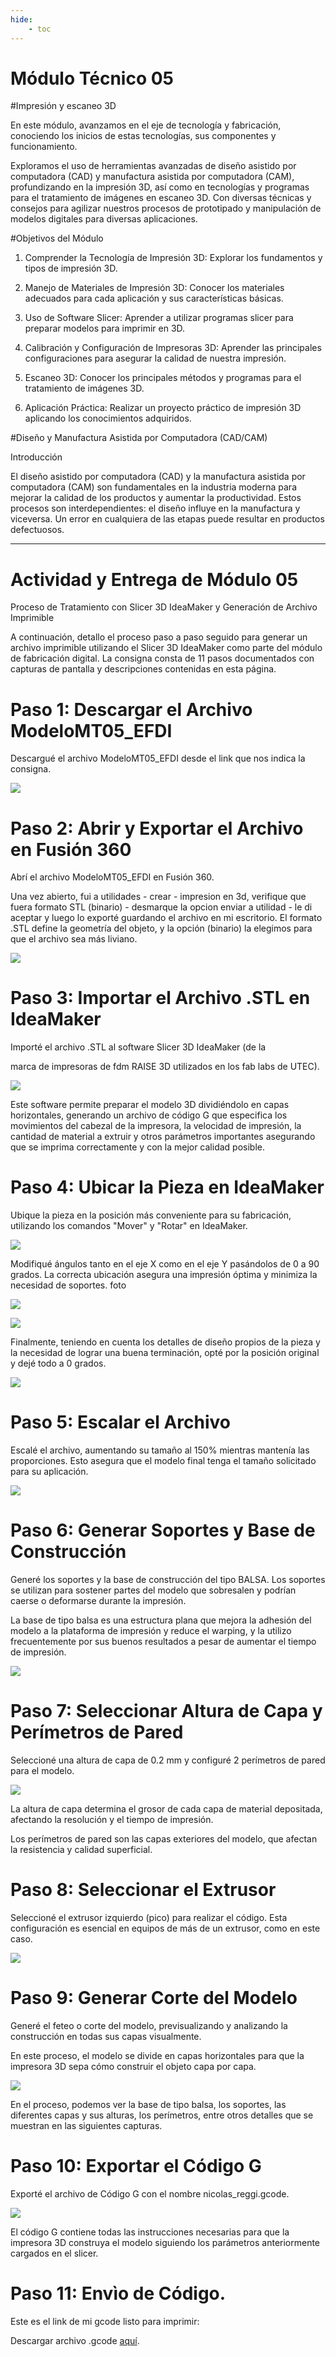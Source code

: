 ```yaml
---
hide:
    - toc
---
```


# Módulo Técnico 05

#Impresión y escaneo 3D


En este módulo, avanzamos en el eje de tecnología y fabricación, conociendo los inicios de estas tecnologías, sus componentes y funcionamiento.

 Exploramos el uso de herramientas avanzadas de diseño asistido por computadora (CAD) y manufactura asistida por computadora (CAM), profundizando en la impresión 3D, así como en tecnologías y programas para el tratamiento de imágenes en escaneo 3D.
  Con diversas técnicas y consejos para agilizar nuestros procesos de prototipado y manipulación de modelos digitales para diversas aplicaciones.


#Objetivos del Módulo
1.	Comprender la Tecnología de Impresión 3D: Explorar los fundamentos y tipos de impresión 3D.


2.	Manejo de Materiales de Impresión 3D: Conocer los materiales adecuados para cada aplicación y sus características básicas.


3.	Uso de Software Slicer: Aprender a utilizar programas slicer para preparar modelos para imprimir en 3D.


4.	Calibración y Configuración de Impresoras 3D: Aprender las principales configuraciones para asegurar la calidad de nuestra impresión.


5.	Escaneo 3D: Conocer los principales métodos y programas para el tratamiento de imágenes 3D.


6.	Aplicación Práctica: Realizar un proyecto práctico de impresión 3D aplicando los conocimientos adquiridos.


#Diseño y Manufactura Asistida por Computadora (CAD/CAM)


Introducción


El diseño asistido por computadora (CAD) y la manufactura asistida por computadora (CAM) son fundamentales en la industria moderna para mejorar la calidad de los productos y aumentar la productividad. Estos procesos son interdependientes: el diseño influye en la manufactura y viceversa. Un error en cualquiera de las etapas puede resultar en productos defectuosos.


----------- ----------------------- ----------------- ---------------- --------------

# Actividad y Entrega de Módulo 05


Proceso de Tratamiento con Slicer 3D IdeaMaker y Generación de Archivo Imprimible


A continuación, detallo el proceso paso a paso seguido para generar un archivo imprimible utilizando el Slicer 3D IdeaMaker como parte del módulo de fabricación digital. La consigna consta de 11 pasos documentados con capturas de pantalla y descripciones contenidas en esta página.


# Paso 1: Descargar el Archivo ModeloMT05_EFDI

Descargué el archivo ModeloMT05_EFDI desde el link que nos indica la consigna.


![](../images/mt05/imp01.jpg)


# Paso 2: Abrir y Exportar el Archivo en Fusión 360

Abrí el archivo ModeloMT05_EFDI en Fusión 360. 

Una vez abierto, fui a utilidades - crear - impresion en 3d, verifique que fuera formato STL (binario) - desmarque la opcion enviar a utilidad - le di aceptar y luego lo exporté guardando el archivo en mi escritorio. El formato .STL define la geometría del objeto, y la opción (binario) la elegimos para que el archivo sea más liviano.


![](../images/mt05/imp02b.jpg)


# Paso 3: Importar el Archivo .STL en IdeaMaker

Importé el archivo .STL al software Slicer 3D IdeaMaker (de la 

marca de impresoras de fdm RAISE 3D utilizados en los fab labs de UTEC). 


![](../images/mt05/imp03b.jpg)


Este software permite preparar el modelo 3D dividiéndolo en capas horizontales, generando un archivo de código G que especifica los movimientos del cabezal de la impresora, la velocidad de impresión, la cantidad de material a extruir y otros parámetros importantes asegurando que se imprima correctamente y con la mejor calidad posible.


# Paso 4: Ubicar la Pieza en IdeaMaker

Ubique la pieza en la posición más conveniente para su fabricación, utilizando los comandos "Mover" y "Rotar" en IdeaMaker. 


![](../images/mt05/imp05.jpg)


Modifiqué ángulos tanto en el eje X como en el eje Y pasándolos de 0 a 90 grados. La correcta ubicación asegura una impresión óptima y minimiza la necesidad de soportes. 
foto


![](../images/mt05/imp07b.jpg)


![](../images/mt05/imp08.jpg)


Finalmente, teniendo en cuenta los detalles de diseño propios de la pieza y la necesidad de lograr una buena terminación, opté por la posición original y dejé todo a 0 grados.


![](../images/mt05/imp09.jpg)


# Paso 5: Escalar el Archivo

Escalé el archivo, aumentando su tamaño al 150% mientras mantenía las proporciones. Esto asegura que el modelo final tenga el tamaño solicitado para su aplicación.


![](../images/mt05/imp09b.jpg)


# Paso 6: Generar Soportes y Base de Construcción

Generé los soportes y la base de construcción del tipo BALSA. Los soportes se utilizan para sostener partes del modelo que sobresalen y podrían caerse o deformarse durante la impresión. 


La base de tipo balsa es una estructura plana que mejora la adhesión del modelo a la plataforma de impresión y reduce el warping, y la utilizo frecuentemente por sus buenos resultados a pesar de aumentar el tiempo de impresión.


![](../images/mt05/imp10b.jpg)


# Paso 7: Seleccionar Altura de Capa y Perímetros de Pared

Seleccioné una altura de capa de 0.2 mm y configuré 2 perímetros de pared para el modelo. 


![](../images/mt05/imp11b.jpg)


La altura de capa determina el grosor de cada capa de material depositada, afectando la resolución y el tiempo de impresión. 

Los perímetros de pared son las capas exteriores del modelo, que afectan la resistencia y calidad superficial.

# Paso 8: Seleccionar el Extrusor

Seleccioné el extrusor izquierdo (pico) para realizar el código. Esta configuración es esencial en equipos de más de un extrusor, como en este caso.


![](../images/mt05/imp12b.jpg)


# Paso 9: Generar Corte del Modelo

Generé el feteo o corte del modelo, previsualizando y analizando la construcción en todas sus capas visualmente. 


En este proceso, el modelo se divide en capas horizontales para que la impresora 3D sepa cómo construir el objeto capa por capa. 


![](../images/mt05/imp14b.jpg)


En el proceso, podemos ver la base de tipo balsa, los soportes, las diferentes capas y sus alturas, los perímetros, entre otros detalles que se muestran en las siguientes capturas.


# Paso 10: Exportar el Código G

Exporté el archivo de Código G con el nombre nicolas_reggi.gcode. 


![](../images/mt05/imp15.jpg)


El código G contiene todas las instrucciones necesarias para que la impresora 3D construya el modelo siguiendo los parámetros anteriormente cargados en el slicer.


# Paso 11: Envìo de Código.

Este es el link de mi gcode listo para imprimir:

<p>Descargar archivo .gcode <a href="https://github.com/nicolas-reggi/nicolas-reggi/blob/main/docs/proyecto/impresion_3d/practico_mt5/nicolas_reggi.gcode" target="_blank">aquí</a>.</p>

